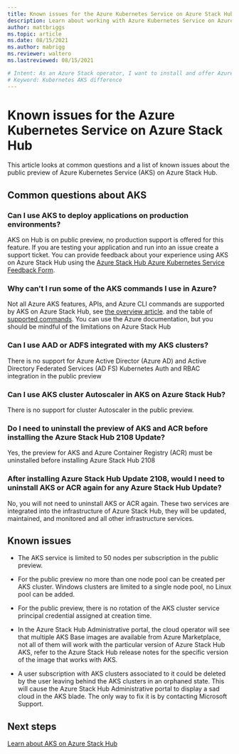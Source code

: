 ```yaml
---
title: Known issues for the Azure Kubernetes Service on Azure Stack Hub
description: Learn about working with Azure Kubernetes Service on Azure Stack Hub.
author: mattbriggs
ms.topic: article
ms.date: 08/15/2021
ms.author: mabrigg
ms.reviewer: waltero
ms.lastreviewed: 08/15/2021

# Intent: As an Azure Stack operator, I want to install and offer Azure Kubernetes Service on Azure Stack Hub so my supported user can offer containerized solutions.
# Keyword: Kubernetes AKS difference
---
```


# Known issues for the Azure Kubernetes Service on Azure Stack Hub

This article looks at common questions and a list of known issues about the public preview of Azure Kubernetes Service (AKS) on Azure Stack Hub.

## Common questions about AKS

### Can I use AKS to deploy applications on production environments?

AKS on Hub is on public preview, no production support is offered for this feature. If you are testing your application and run into an issue create a support ticket. You can provide feedback about your experience using AKS on Azure Stack Hub using the [Azure Stack Hub Azure Kubernetes Service Feedback Form](https://aka.ms/aks-ash-feedback).

### Why can't I run some of the AKS commands I use in Azure?

Not all Azure AKS features, APIs, and Azure CLI commands are supported by AKS on Azure Stack Hub, see [the overview article](aks-overview.md). and the table of [supported commands](aks-commands.md). You can use the Azure documentation, but you should be mindful of the limitations on Azure Stack Hub

### Can I use AAD or ADFS integrated with my AKS clusters?

There is no support for Azure Active Director (Azure AD) and Active Directory Federated Services (AD FS) Kubernetes Auth and RBAC integration in the public preview 

### Can I use AKS cluster Autoscaler in AKS on Azure Stack Hub?

There is no support for cluster Autoscaler in the public preview.

### Do I need to uninstall the preview of AKS and ACR before installing the Azure Stack Hub 2108 Update?

Yes, the preview for AKS and Azure Container Registry (ACR) must be uninstalled before installing Azure Stack Hub 2108

### After installing Azure Stack Hub Update 2108, would I need to uninstall AKS or ACR again for any Azure Stack Hub Update?

No, you will not need to uninstall AKS or ACR again. These two services are integrated into the infrastructure of Azure Stack Hub, they will be updated, maintained, and monitored and all other infrastructure services.

## Known issues

 - The AKS service is limited to 50 nodes per subscription in the public preview.

 - For the public preview no more than one node pool can be created per AKS cluster. Windows clusters are limited to a single node pool, no Linux pool can be added.

 - For the public preview, there is no rotation of the AKS cluster service principal credential assigned at creation time.

 - In the Azure Stack Hub Administrative portal, the cloud operator will see that multiple AKS Base images are available from Azure Marketplace, not all of them will work with the particular version of Azure Stack Hub AKS, refer to the Azure Stack Hub release notes for the specific version of the image that works with AKS.

 - A user subscription with AKS clusters associated to it could be deleted by the user leaving behind the AKS clusters in an orphaned state. This will cause the Azure Stack Hub Administrative portal to display a sad cloud in the AKS blade. The only way to fix it is by contacting Microsoft Support.


## Next steps

[Learn about AKS on Azure Stack Hub](aks-overview.md)